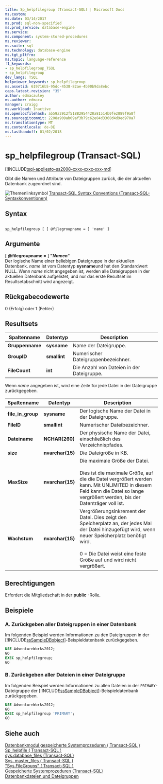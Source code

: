 ```yaml
---
title: Sp_helpfilegroup (Transact-SQL) | Microsoft Docs
ms.custom: 
ms.date: 03/14/2017
ms.prod: sql-non-specified
ms.prod_service: database-engine
ms.service: 
ms.component: system-stored-procedures
ms.reviewer: 
ms.suite: sql
ms.technology: database-engine
ms.tgt_pltfrm: 
ms.topic: language-reference
f1_keywords:
- sp_helpfilegroup_TSQL
- sp_helpfilegroup
dev_langs: TSQL
helpviewer_keywords: sp_helpfilegroup
ms.assetid: 619716b5-95dc-4538-82ae-4b90b9da8ebc
caps.latest.revision: "35"
author: edmacauley
ms.author: edmaca
manager: craigg
ms.workload: Inactive
ms.openlocfilehash: ab59a2912f51882954420a81514b0fe2089f9a8f
ms.sourcegitcommit: 2208a909ab09af3b79c62e04d3360d4d9ed970a7
ms.translationtype: MT
ms.contentlocale: de-DE
ms.lasthandoff: 01/02/2018
---
```

# <a name="sphelpfilegroup-transact-sql"></a>sp_helpfilegroup (Transact-SQL)
[!INCLUDE[tsql-appliesto-ss2008-xxxx-xxxx-xxx-md](../../includes/tsql-appliesto-ss2008-xxxx-xxxx-xxx-md.md)]

  Gibt die Namen und Attribute von Dateigruppen zurück, die der aktuellen Datenbank zugeordnet sind.  
  
 ![Themenlinksymbol](../../database-engine/configure-windows/media/topic-link.gif "Topic link icon") [Transact-SQL Syntax Conventions (Transact-SQL-Syntaxkonventionen)](../../t-sql/language-elements/transact-sql-syntax-conventions-transact-sql.md)  
  
## <a name="syntax"></a>Syntax  
  
```  
  
sp_helpfilegroup [ [ @filegroupname = ] 'name' ]  
```  
  
## <a name="arguments"></a>Argumente  
 [  **@filegroupname =** ] **"***Namen***"**  
 Der logische Name einer beliebigen Dateigruppe in der aktuellen Datenbank. *name* ist vom Datentyp **sysname**und hat den Standardwert NULL. Wenn *name* nicht angegeben ist, werden alle Dateigruppen in der aktuellen Datenbank aufgelistet, und nur das erste Resultset im Resultsetabschnitt wird angezeigt.  
  
## <a name="return-code-values"></a>Rückgabecodewerte  
 0 (Erfolg) oder 1 (Fehler)  
  
## <a name="result-sets"></a>Resultsets  
  
|Spaltenname|Datentyp|Description|  
|-----------------|---------------|-----------------|  
|**Gruppenname**|**sysname**|Name der Dateigruppe.|  
|**GroupID**|**smallint**|Numerischer Dateigruppenbezeichner.|  
|**FileCount**|**int**|Die Anzahl von Dateien in der Dateigruppe.|  
  
 Wenn *name* angegeben ist, wird eine Zeile für jede Datei in der Dateigruppe zurückgegeben.  
  
|Spaltenname|Datentyp|Description|  
|-----------------|---------------|-----------------|  
|**file_in_group**|**sysname**|Der logische Name der Datei in der Dateigruppe.|  
|**FileID**|**smallint**|Numerischer Dateibezeichner.|  
|**Dateiname**|**NCHAR(260)**|Der physische Name der Datei, einschließlich des Verzeichnispfades.|  
|**size**|**nvarchar(15)**|Die Dateigröße in KB.|  
|**MaxSize**|**nvarchar(15)**|Die maximale Größe der Datei.<br /><br /> Dies ist die maximale Größe, auf die die Datei vergrößert werden kann. Mit UNLIMITED in diesem Feld kann die Datei so lange vergrößert werden, bis der Datenträger voll ist.|  
|**Wachstum**|**nvarchar(15)**|Vergrößerungsinkrement der Datei. Dies zeigt den Speicherplatz an, der jedes Mal der Datei hinzugefügt wird, wenn neuer Speicherplatz benötigt wird.<br /><br /> 0 = Die Datei weist eine feste Größe auf und wird nicht vergrößert.|  
  
## <a name="permissions"></a>Berechtigungen  
 Erfordert die Mitgliedschaft in der **public** -Rolle.  
  
## <a name="examples"></a>Beispiele  
  
### <a name="a-returning-all-filegroups-in-a-database"></a>A. Zurückgeben aller Dateigruppen in einer Datenbank  
 Im folgenden Beispiel werden Informationen zu den Dateigruppen in der [!INCLUDE[ssSampleDBobject](../../includes/sssampledbobject-md.md)]-Beispieldatenbank zurückgegeben.  
  
```sql  
USE AdventureWorks2012;  
GO  
EXEC sp_helpfilegroup;  
GO  
```  
  
### <a name="b-returning-all-files-in-a-filegroup"></a>B. Zurückgeben aller Dateien in einer Dateigruppe  
 Im folgenden Beispiel werden Informationen zu allen Dateien in der `PRIMARY`-Dateigruppe der [!INCLUDE[ssSampleDBobject](../../includes/sssampledbobject-md.md)]-Beispieldatenbank zurückgegeben.  
  
```sql  
USE AdventureWorks2012;  
GO  
EXEC sp_helpfilegroup 'PRIMARY';  
GO  
```  
  
## <a name="see-also"></a>Siehe auch  
 [Datenbankmodul gespeicherte Systemprozeduren &#40; Transact-SQL &#41;](../../relational-databases/system-stored-procedures/database-engine-stored-procedures-transact-sql.md)   
 [Sp_helpfile &#40; Transact-SQL &#41;](../../relational-databases/system-stored-procedures/sp-helpfile-transact-sql.md)   
 [sys.database_files &#40;Transact-SQL&#41;](../../relational-databases/system-catalog-views/sys-database-files-transact-sql.md)   
 [Sys. master_files &#40; Transact-SQL &#41;](../../relational-databases/system-catalog-views/sys-master-files-transact-sql.md)   
 ["Sys.FileGroups" &#40; Transact-SQL &#41;](../../relational-databases/system-catalog-views/sys-filegroups-transact-sql.md)   
 [Gespeicherte Systemprozeduren &#40;Transact-SQL&#41;](../../relational-databases/system-stored-procedures/system-stored-procedures-transact-sql.md)   
 [Datenbankdateien und Dateigruppen](../../relational-databases/databases/database-files-and-filegroups.md)  
  
  
